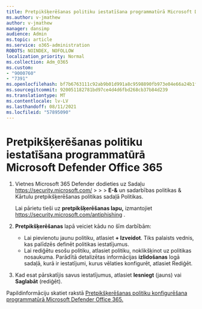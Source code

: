```yaml
---
title: Pretpikšķerēšanas politiku iestatīšana programmatūrā Microsoft Defender Office 365
ms.author: v-jmathew
author: v-jmathew
manager: dansimp
audience: Admin
ms.topic: article
ms.service: o365-administration
ROBOTS: NOINDEX, NOFOLLOW
localization_priority: Normal
ms.collection: Adm_O365
ms.custom:
- "9000760"
- "7391"
ms.openlocfilehash: bf7b6763111c92ab9b01d991a8c9598890fb973e04e66a24b1f21863e11e2d91
ms.sourcegitcommit: 920051182781bd97ce4d4d6fbd268cb37b84d239
ms.translationtype: MT
ms.contentlocale: lv-LV
ms.lasthandoff: 08/11/2021
ms.locfileid: "57895090"
---
```

# <a name="set-up-anti-phishing-policies-in-microsoft-defender-for-office-365"></a>Pretpikšķerēšanas politiku iestatīšana programmatūrā Microsoft Defender Office 365

1. Vietnes Microsoft 365 Defender dodieties uz Sadaļu <https://security.microsoft.com/>  \>  \>  \> **E-&**  un sadarbības politikas & Kārtulu pretpikšķerēšanas politikas sadaļā Politikas.

   Lai pārietu tieši uz **pretpikšķerēšanas lapu,** izmantojiet <https://security.microsoft.com/antiphishing> .

2. **Pretpikšķerēšanas** lapā veiciet kādu no šīm darbībām:
   - Lai pievienotu jaunu politiku, atlasiet **+ Izveidot**. Tiks palaists vednis, kas palīdzēs definēt politikas iestatījumus.
   - Lai rediģētu esošu politiku, atlasiet politiku, noklikšķinot uz politikas nosaukuma. Parādītā detalizētas informācijas **izlidošanas** logā sadaļā, kurā ir iestatījumi, kurus vēlaties konfigurēt, atlasiet Rediģēt.

3. Kad esat pārskatījis savus iestatījumus, atlasiet **Iesniegt** (jauns) vai **Saglabāt** (rediģēt).

Papildinformāciju skatiet rakstā [Pretpikšķerēšanas politiku konfigurēšana programmatūrā Microsoft Defender Office 365.](https://docs.microsoft.com/microsoft-365/security/office-365-security/configure-mdo-anti-phishing-policies)
